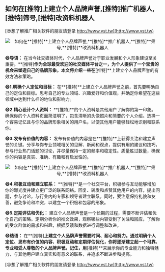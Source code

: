 ## **如何在**[推特]**上建立个人品牌声誉,**[推特]**推广机器人,**[推特]**筛号,**[推特]**改资料机器人**

[😍想了解推广相关软件的朋友请登录 http://www.vst.tw](http://www.vst.tw)

 <center><img src="https://vst.tw/MP4/tuiguang/png/8.png" alt="如何在**[推特]**上建立个人品牌声誉,**[推特]**推广机器人,**[推特]**筛号,**[推特]**改资料机器人"></center>

**😄导语：**
在当今社交媒体时代，个人品牌声誉对于职业发展和个人形象建设至关重要。**[推特]**作为全球最受欢迎的社交媒体平台之一，为个人提供了一个宝贵的机会来塑造自己的品牌形象。本文将介绍一些在**[推特]**上建立个人品牌声誉的有效方法和策略。

**😄1.明确个人定位和目标：**
在**[推特]**上建立个人品牌声誉之前，首先要明确自己的定位和目标。思考自己的专业领域、兴趣爱好和价值观，并确定你希望在这些领域中达到什么样的地位和影响力。

**😄2.精心设计个人资料：**
**[推特]**的个人资料是其他用户了解你的第一印象。确保你的个人资料页面简洁明了，包含清晰的头像照片和简要的个人介绍。选择一个容易记忆且与你的品牌形象相关的用户名，以便其他用户能够轻松地识别和联系你。

**😄3.发布有价值的内容：**
发布有价值的内容是在**[推特]**上获得关注和建立声誉的关键。分享与你专业领域相关的见解、新闻和观点，提供有用的建议和技巧，参与行业热门话题的讨论，并尽量保持一定的频率和稳定性。质量胜过数量，确保你的内容是真实、准确、有趣和有启发性的。

 <center><img src="https://vst.tw/MP4/tuiguang/png/0.png" alt="如何在**[推特]**上建立个人品牌声誉,**[推特]**推广机器人,**[推特]**筛号,**[推特]**改资料机器人"></center>

**😄4.积极互动和建立联系：**
**[推特]**是一个社交平台，积极参与互动能够增加你的曝光度并建立更广泛的联系网络。回复、转发和点赞其他用户的内容，提出问题，参与讨论，与行业内的专家和领导者建立联系。同时，要注意保持礼貌和友善，避免争论和冲突，以建立一个积极和包容的形象。

**😄5.定期评估和优化：**
建立个人品牌声誉是一个长期的过程，需要不断评估和优化自己的策略。定期分析你的推文效果，观察哪些内容受到了关注和回应，了解你的受众群体的需求和兴趣，根据反馈和数据进行调整和改进。

**😄结语：**
在**[推特]**上建立个人品牌声誉需要时间、耐心和努力。通过明确个人定位、发布有价值的内容、积极互动和定期评估优化，你将逐渐建立起一个可靠、专业和受人尊敬的个人品牌声誉。记住，用**[推特]**来展示你的专业能力和独特魅力，与其他用户建立真实和有意义的联系，并追求不断进步和提高。

[😍想了解推广相关软件的朋友请登录 http://www.vst.tw](http://www.vst.tw)



